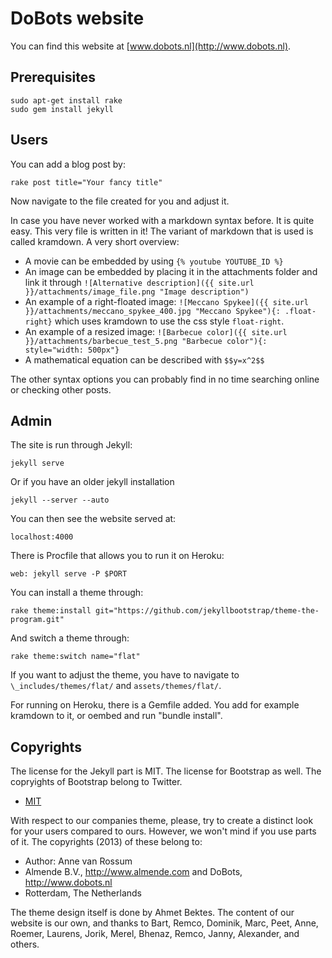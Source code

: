 # DoBots website

You can find this website at [www.dobots.nl](http://www.dobots.nl).

## Prerequisites

    sudo apt-get install rake
    sudo gem install jekyll

## Users

You can add a blog post by:

    rake post title="Your fancy title"
    
Now navigate to the file created for you and adjust it.

In case you have never worked with a markdown syntax before. It is quite easy. This very file is written in it! The variant of markdown that is used is called kramdown. A very short overview:

 * A movie can be embedded by using `{% youtube YOUTUBE_ID %}`
 * An image can be embedded by placing it in the attachments folder and link it through `![Alternative description]({{ site.url }}/attachments/image_file.png "Image description")`
 * An example of a right-floated image: `![Meccano Spykee]({{ site.url }}/attachments/meccano_spykee_400.jpg "Meccano Spykee"){: .float-right}` which uses kramdown to use the css style `float-right`.
 * An example of a resized image: `![Barbecue color]({{ site.url }}/attachments/barbecue_test_5.png "Barbecue color"){: style="width: 500px"}`
 * A mathematical equation can be described with `$$y=x^2$$`

The other syntax options you can probably find in no time searching online or checking other posts.

## Admin

The site is run through Jekyll:

    jekyll serve

Or if you have an older jekyll installation

    jekyll --server --auto

You can then see the website served at:

    localhost:4000
    
There is Procfile that allows you to run it on Heroku:

    web: jekyll serve -P $PORT
    
You can install a theme through:

    rake theme:install git="https://github.com/jekyllbootstrap/theme-the-program.git"
    
And switch a theme through:

    rake theme:switch name="flat"

If you want to adjust the theme, you have to navigate to `\_includes/themes/flat/` and `assets/themes/flat/`.

For running on Heroku, there is a Gemfile added. You add for example kramdown to it, or oembed and run "bundle install".
    
## Copyrights

The license for the Jekyll part is MIT. The license for Bootstrap as well. The copryights of Bootstrap belong to Twitter.

* [MIT](http://opensource.org/licenses/MIT)

With respect to our companies theme, please, try to create a distinct look for your users compared to ours. However, we won't mind if you use parts of it. The copyrights (2013) of these belong to:

* Author: Anne van Rossum
* Almende B.V., http://www.almende.com and DoBots, http://www.dobots.nl
* Rotterdam, The Netherlands

The theme design itself is done by Ahmet Bektes. The content of our website is our own, and thanks to Bart, Remco, Dominik, Marc, Peet, Anne, Roemer, Laurens, Jorik, Merel, Bhenaz, Remco, Janny, Alexander, and others.

